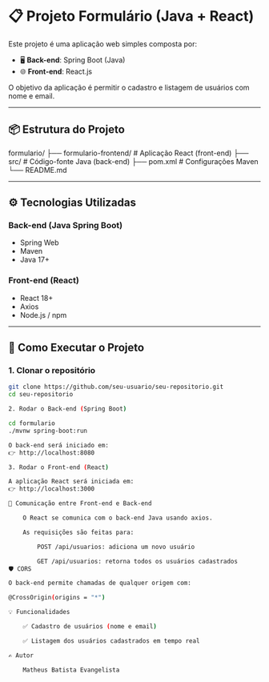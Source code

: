 
# 📋 Projeto Formulário (Java + React)

Este projeto é uma aplicação web simples composta por:

- 🖥️ **Back-end**: Spring Boot (Java)
- 🌐 **Front-end**: React.js

O objetivo da aplicação é permitir o cadastro e listagem de usuários com nome e email.

---

## 📦 Estrutura do Projeto

formulario/
├── formulario-frontend/ # Aplicação React (front-end)
├── src/ # Código-fonte Java (back-end)
├── pom.xml # Configurações Maven
└── README.md


---

## ⚙️ Tecnologias Utilizadas

### Back-end (Java Spring Boot)

- Spring Web
- Maven
- Java 17+

### Front-end (React)

- React 18+
- Axios
- Node.js / npm

---

## 🚀 Como Executar o Projeto

### 1. Clonar o repositório

```bash
git clone https://github.com/seu-usuario/seu-repositorio.git
cd seu-repositorio

2. Rodar o Back-end (Spring Boot)

cd formulario
./mvnw spring-boot:run

O back-end será iniciado em:
👉 http://localhost:8080

3. Rodar o Front-end (React)

A aplicação React será iniciada em:
👉 http://localhost:3000

🔄 Comunicação entre Front-end e Back-end

    O React se comunica com o back-end Java usando axios.

    As requisições são feitas para:

        POST /api/usuarios: adiciona um novo usuário

        GET /api/usuarios: retorna todos os usuários cadastrados
🛡️ CORS

O back-end permite chamadas de qualquer origem com:

@CrossOrigin(origins = "*")

💡 Funcionalidades

    ✅ Cadastro de usuários (nome e email)

    ✅ Listagem dos usuários cadastrados em tempo real

✍️ Autor

    Matheus Batista Evangelista


